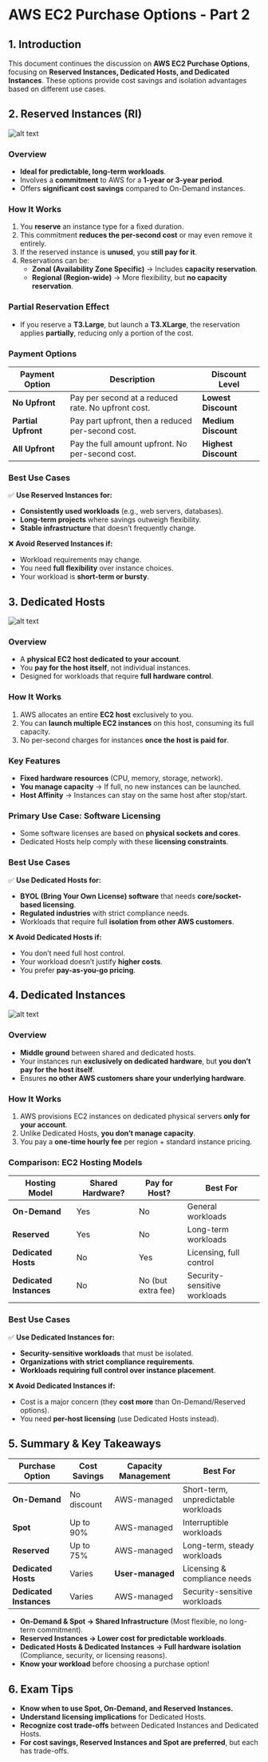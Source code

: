 # **AWS EC2 Purchase Options - Part 2**

## **1. Introduction**

This document continues the discussion on **AWS EC2 Purchase Options**, focusing on **Reserved Instances, Dedicated Hosts, and Dedicated Instances**. These options provide cost savings and isolation advantages based on different use cases.

## **2. Reserved Instances (RI)**

![alt text](image-33.png)

### **Overview**

- **Ideal for predictable, long-term workloads**.
- Involves a **commitment** to AWS for a **1-year or 3-year period**.
- Offers **significant cost savings** compared to On-Demand instances.

### **How It Works**

1. You **reserve** an instance type for a fixed duration.
2. This commitment **reduces the per-second cost** or may even remove it entirely.
3. If the reserved instance is **unused**, you **still pay for it**.
4. Reservations can be:
   - **Zonal (Availability Zone Specific)** → Includes **capacity reservation**.
   - **Regional (Region-wide)** → More flexibility, but **no capacity reservation**.

### **Partial Reservation Effect**

- If you reserve a **T3.Large**, but launch a **T3.XLarge**, the reservation applies **partially**, reducing only a portion of the cost.

### **Payment Options**

| Payment Option      | Description                                        | Discount Level       |
| ------------------- | -------------------------------------------------- | -------------------- |
| **No Upfront**      | Pay per second at a reduced rate. No upfront cost. | **Lowest Discount**  |
| **Partial Upfront** | Pay part upfront, then a reduced per-second cost.  | **Medium Discount**  |
| **All Upfront**     | Pay the full amount upfront. No per-second cost.   | **Highest Discount** |

### **Best Use Cases**

✅ **Use Reserved Instances for:**

- **Consistently used workloads** (e.g., web servers, databases).
- **Long-term projects** where savings outweigh flexibility.
- **Stable infrastructure** that doesn’t frequently change.

❌ **Avoid Reserved Instances if:**

- Workload requirements may change.
- You need **full flexibility** over instance choices.
- Your workload is **short-term or bursty**.

## **3. Dedicated Hosts**

![alt text](image-34.png)

### **Overview**

- A **physical EC2 host dedicated to your account**.
- You **pay for the host itself**, not individual instances.
- Designed for workloads that require **full hardware control**.

### **How It Works**

1. AWS allocates an entire **EC2 host** exclusively to you.
2. You can **launch multiple EC2 instances** on this host, consuming its full capacity.
3. No per-second charges for instances **once the host is paid for**.

### **Key Features**

- **Fixed hardware resources** (CPU, memory, storage, network).
- **You manage capacity** → If full, no new instances can be launched.
- **Host Affinity** → Instances can stay on the same host after stop/start.

### **Primary Use Case: Software Licensing**

- Some software licenses are based on **physical sockets and cores**.
- Dedicated Hosts help comply with these **licensing constraints**.

### **Best Use Cases**

✅ **Use Dedicated Hosts for:**

- **BYOL (Bring Your Own License) software** that needs **core/socket-based licensing**.
- **Regulated industries** with strict compliance needs.
- Workloads that require full **isolation from other AWS customers**.

❌ **Avoid Dedicated Hosts if:**

- You don’t need full host control.
- Your workload doesn’t justify **higher costs**.
- You prefer **pay-as-you-go pricing**.

## **4. Dedicated Instances**

![alt text](image-35.png)

### **Overview**

- **Middle ground** between shared and dedicated hosts.
- Your instances run **exclusively on dedicated hardware**, but **you don’t pay for the host itself**.
- Ensures **no other AWS customers share your underlying hardware**.

### **How It Works**

1. AWS provisions EC2 instances on dedicated physical servers **only for your account**.
2. Unlike Dedicated Hosts, **you don’t manage capacity**.
3. You pay a **one-time hourly fee** per region + standard instance pricing.

### **Comparison: EC2 Hosting Models**

| Hosting Model           | Shared Hardware? | Pay for Host?      | Best For                     |
| ----------------------- | ---------------- | ------------------ | ---------------------------- |
| **On-Demand**           | Yes              | No                 | General workloads            |
| **Reserved**            | Yes              | No                 | Long-term workloads          |
| **Dedicated Hosts**     | No               | Yes                | Licensing, full control      |
| **Dedicated Instances** | No               | No (but extra fee) | Security-sensitive workloads |

### **Best Use Cases**

✅ **Use Dedicated Instances for:**

- **Security-sensitive workloads** that must be isolated.
- **Organizations with strict compliance requirements**.
- **Workloads requiring full control over instance placement**.

❌ **Avoid Dedicated Instances if:**

- Cost is a major concern (they **cost more** than On-Demand/Reserved options).
- You need **per-host licensing** (use Dedicated Hosts instead).

## **5. Summary & Key Takeaways**

| Purchase Option         | Cost Savings | Capacity Management | Best For                            |
| ----------------------- | ------------ | ------------------- | ----------------------------------- |
| **On-Demand**           | No discount  | AWS-managed         | Short-term, unpredictable workloads |
| **Spot**                | Up to 90%    | AWS-managed         | Interruptible workloads             |
| **Reserved**            | Up to 75%    | AWS-managed         | Long-term, steady workloads         |
| **Dedicated Hosts**     | Varies       | **User-managed**    | Licensing & compliance needs        |
| **Dedicated Instances** | Varies       | AWS-managed         | Security-sensitive workloads        |

- **On-Demand & Spot → Shared Infrastructure** (Most flexible, no long-term commitment).
- **Reserved Instances → Lower cost for predictable workloads**.
- **Dedicated Hosts & Dedicated Instances → Full hardware isolation** (Compliance, security, or licensing reasons).
- **Know your workload** before choosing a purchase option!

## **6. Exam Tips**

- **Know when to use Spot, On-Demand, and Reserved Instances.**
- **Understand licensing implications** for Dedicated Hosts.
- **Recognize cost trade-offs** between Dedicated Instances and Dedicated Hosts.
- **For cost savings, Reserved Instances and Spot are preferred**, but each has trade-offs.
